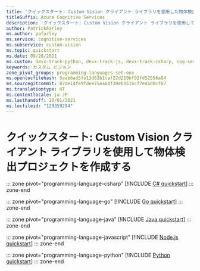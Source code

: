 ```yaml
---
title: 'クイックスタート: Custom Vision クライアント ライブラリを使用した物体検出'
titleSuffix: Azure Cognitive Services
description: 'クイックスタート: Custom Vision クライアント ライブラリを使用して、物体検出プロジェクトの作成、カスタム タグの追加、画像のアップロード、モデルのトレーニング、画像内の物体の検出を行います。'
author: PatrickFarley
ms.author: pafarley
ms.service: cognitive-services
ms.subservice: custom-vision
ms.topic: quickstart
ms.date: 09/28/2021
ms.custom: devx-track-python, devx-track-js, devx-track-csharp, cog-serv-seo-aug-2020
keywords: カスタム ビジョン
zone_pivot_groups: programming-languages-set-one
ms.openlocfilehash: 5aab6ad5fa13d62b1caf22d219bf92fd52556a84
ms.sourcegitcommit: 87de14fe9fdee75ea64f30ebb516cf7edad0cf87
ms.translationtype: HT
ms.contentlocale: ja-JP
ms.lasthandoff: 10/01/2021
ms.locfileid: "129359294"
---
```

# <a name="quickstart-create-an-object-detection-project-with-the-custom-vision-client-library"></a>クイックスタート: Custom Vision クライアント ライブラリを使用して物体検出プロジェクトを作成する

::: zone pivot="programming-language-csharp"
[!INCLUDE [C# quickstart](../includes/quickstarts/csharp-tutorial-od.md)]
::: zone-end

::: zone pivot="programming-language-go"
[!INCLUDE [Go quickstart](../includes/quickstarts/go-tutorial-object-detection.md)]
::: zone-end

::: zone pivot="programming-language-java"
[!INCLUDE [Java quickstart](../includes/quickstarts/java-tutorial-od.md)]
::: zone-end

::: zone pivot="programming-language-javascript"
[!INCLUDE [Node.js quickstart](../includes/quickstarts/node-tutorial-object-detection.md)]
::: zone-end

::: zone pivot="programming-language-python"
[!INCLUDE [Python quickstart](../includes/quickstarts/python-tutorial-od.md)]
::: zone-end
